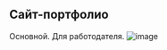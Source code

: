 ## Сайт-портфолио
Основной. Для работодателя.
![image](https://github.com/user-attachments/assets/66bab832-5e09-4ad5-a363-4002543639e9)
